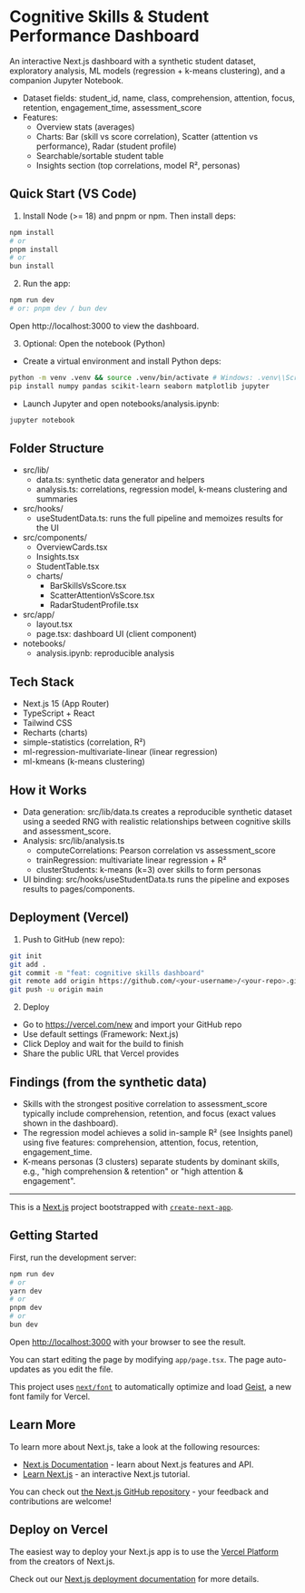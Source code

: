 # Cognitive Skills & Student Performance Dashboard

An interactive Next.js dashboard with a synthetic student dataset, exploratory analysis, ML models (regression + k-means clustering), and a companion Jupyter Notebook.

- Dataset fields: student_id, name, class, comprehension, attention, focus, retention, engagement_time, assessment_score
- Features:
  - Overview stats (averages)
  - Charts: Bar (skill vs score correlation), Scatter (attention vs performance), Radar (student profile)
  - Searchable/sortable student table
  - Insights section (top correlations, model R², personas)

## Quick Start (VS Code)

1) Install Node (>= 18) and pnpm or npm. Then install deps:

```bash
npm install
# or
pnpm install
# or
bun install
```

2) Run the app:

```bash
npm run dev
# or: pnpm dev / bun dev
```

Open http://localhost:3000 to view the dashboard.

3) Optional: Open the notebook (Python)

- Create a virtual environment and install Python deps:

```bash
python -m venv .venv && source .venv/bin/activate # Windows: .venv\\Scripts\\activate
pip install numpy pandas scikit-learn seaborn matplotlib jupyter
```

- Launch Jupyter and open notebooks/analysis.ipynb:

```bash
jupyter notebook
```

## Folder Structure

- src/lib/
  - data.ts: synthetic data generator and helpers
  - analysis.ts: correlations, regression model, k-means clustering and summaries
- src/hooks/
  - useStudentData.ts: runs the full pipeline and memoizes results for the UI
- src/components/
  - OverviewCards.tsx
  - Insights.tsx
  - StudentTable.tsx
  - charts/
    - BarSkillsVsScore.tsx
    - ScatterAttentionVsScore.tsx
    - RadarStudentProfile.tsx
- src/app/
  - layout.tsx
  - page.tsx: dashboard UI (client component)
- notebooks/
  - analysis.ipynb: reproducible analysis

## Tech Stack

- Next.js 15 (App Router)
- TypeScript + React
- Tailwind CSS
- Recharts (charts)
- simple-statistics (correlation, R²)
- ml-regression-multivariate-linear (linear regression)
- ml-kmeans (k-means clustering)

## How it Works

- Data generation: src/lib/data.ts creates a reproducible synthetic dataset using a seeded RNG with realistic relationships between cognitive skills and assessment_score.
- Analysis: src/lib/analysis.ts
  - computeCorrelations: Pearson correlation vs assessment_score
  - trainRegression: multivariate linear regression + R²
  - clusterStudents: k-means (k=3) over skills to form personas
- UI binding: src/hooks/useStudentData.ts runs the pipeline and exposes results to pages/components.

## Deployment (Vercel)

1) Push to GitHub (new repo):

```bash
git init
git add .
git commit -m "feat: cognitive skills dashboard"
git remote add origin https://github.com/<your-username>/<your-repo>.git
git push -u origin main
```

2) Deploy

- Go to https://vercel.com/new and import your GitHub repo
- Use default settings (Framework: Next.js)
- Click Deploy and wait for the build to finish
- Share the public URL that Vercel provides

## Findings (from the synthetic data)

- Skills with the strongest positive correlation to assessment_score typically include comprehension, retention, and focus (exact values shown in the dashboard).
- The regression model achieves a solid in-sample R² (see Insights panel) using five features: comprehension, attention, focus, retention, engagement_time.
- K-means personas (3 clusters) separate students by dominant skills, e.g., "high comprehension & retention" or "high attention & engagement".

---

This is a [Next.js](https://nextjs.org) project bootstrapped with [`create-next-app`](https://nextjs.org/docs/app/api-reference/cli/create-next-app).

## Getting Started

First, run the development server:

```bash
npm run dev
# or
yarn dev
# or
pnpm dev
# or
bun dev
```

Open [http://localhost:3000](http://localhost:3000) with your browser to see the result.

You can start editing the page by modifying `app/page.tsx`. The page auto-updates as you edit the file.

This project uses [`next/font`](https://nextjs.org/docs/app/building-your-application/optimizing/fonts) to automatically optimize and load [Geist](https://vercel.com/font), a new font family for Vercel.

## Learn More

To learn more about Next.js, take a look at the following resources:

- [Next.js Documentation](https://nextjs.org/docs) - learn about Next.js features and API.
- [Learn Next.js](https://nextjs.org/learn) - an interactive Next.js tutorial.

You can check out [the Next.js GitHub repository](https://github.com/vercel/next.js) - your feedback and contributions are welcome!

## Deploy on Vercel

The easiest way to deploy your Next.js app is to use the [Vercel Platform](https://vercel.com/new?utm_medium=default-template&filter=next.js&utm_source=create-next-app&utm_campaign=create-next-app-readme) from the creators of Next.js.

Check out our [Next.js deployment documentation](https://nextjs.org/docs/app/building-your-application/deploying) for more details.
